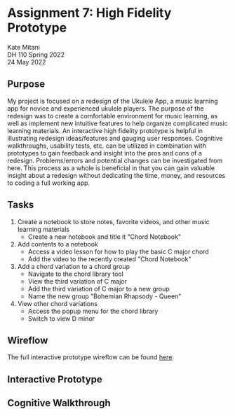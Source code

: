 # Assignment 7: High Fidelity Prototype
Kate Mitani  
DH 110 Spring 2022  
24 May 2022  

## Purpose
My project is focused on a redesign of the Ukulele App, a music learning app for novice and experienced ukulele players. The purpose of the redesign was to create a comfortable environment for music learning, as well as implement new intuitive features to help organize complicated music learning materials. An interactive high fidelity prototype is helpful in illustrating redesign ideas/features and gauging user responses. Cognitive walkthroughs, usability tests, etc. can be utilized in combination with prototypes to gain feedback and insight into the pros and cons of a redesign. Problems/errors and potential changes can be investigated from here. This process as a whole is beneficial in that you can gain valuable insight about a redesign without dedicating the time, money, and resources to coding a full working app. 

## Tasks
1. Create a notebook to store notes, favorite videos, and other music learning materials
    - Create a new notebook and title it "Chord Notebook"
2. Add contents to a notebook
    - Access a video lesson for how to play the basic C major chord
    - Add the video to the recently created "Chord Notebook"
3. Add a chord variation to a chord group
    - Navigate to the chord library tool
    - View the third variation of C major
    - Add the third variation of C major to a new group
    - Name the new group "Bohemian Rhapsody - Queen"
4. View other chord variations
    - Access the popup menu for the chord library
    - Switch to view D minor

## Wireflow
The full interactive prototype wireflow can be found [here](https://www.figma.com/file/XTNQjEGBevrlYfaMBBQryM/DH110-Prototype?node-id=140%3A1433).

## Interactive Prototype

## Cognitive Walkthrough

